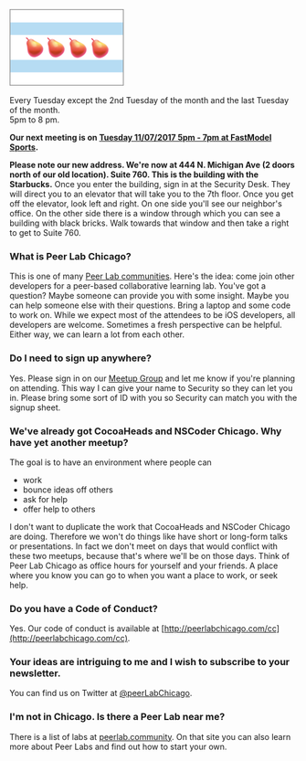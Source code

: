 
![Peer Lab Chicago Logo](/images/peerLabLogoSmall.png)

Every Tuesday except the 2nd Tuesday of the month and the last Tuesday of the month. <br>
5pm to 8 pm.

<b>Our next meeting is on [Tuesday 11/07/2017 5pm - 7pm at FastModel Sports](https://www.meetup.com/PeerLabChicago/events/244518641/).</b>

**Please note our new address. We're now at 444 N. Michigan Ave (2 doors north of our old location). Suite 760. This is the building with the Starbucks.** Once you enter the building, sign in at the Security Desk. They will direct you to an elevator that will take you to the 7th floor. Once you get off the elevator, look left and right. On one side you'll see our neighbor's office. On the other side there is a window through which you can see a building with black bricks. Walk towards that window and then take a right to get to Suite 760.

### What is Peer Lab Chicago?

This is one of many [Peer Lab communities](http://peerlab.community). Here's the idea: come join other developers for a peer-based collaborative learning lab. You've got a question? Maybe someone can provide you with some insight. Maybe you can help someone else with their questions. Bring a laptop and some code to work on. While we expect most of the attendees to be iOS developers, all developers are welcome. Sometimes a fresh perspective can be helpful. Either way, we can learn a lot from each other.

### Do I need to sign up anywhere?

Yes. Please sign in on our [Meetup Group](https://www.meetup.com/PeerLabChicago/) and let me know if you're planning on attending. This way I can give your name to Security so they can let you in. Please bring some sort of ID with you so Security can match you with the signup sheet.

### We've already got CocoaHeads and NSCoder Chicago. Why have yet another meetup?

The goal is to have an environment where people can 

- work
- bounce ideas off others
- ask for help
- offer help to others 

I don't want to duplicate the work that CocoaHeads and NSCoder Chicago are doing. Therefore we won't do things like have short or long-form talks or presentations. In fact we don't meet on days that would conflict with these two meetups, because that's where we'll be on those days. Think of Peer Lab Chicago as office hours for yourself and your friends.  A place where you know you can go to when you want a place to work, or seek help. 

### Do you have a Code of Conduct?

Yes. Our code of conduct is available at [http://peerlabchicago.com/cc](http://peerlabchicago.com/cc).

### Your ideas are intriguing to me and I wish to subscribe to your newsletter.

You can find us on Twitter at [@peerLabChicago](https://twitter.com/peerlabchicago).

### I'm not in Chicago. Is there a Peer Lab near me?

There is a list of labs at [peerlab.community](http://peerlab.community). On that site you can also learn more about Peer Labs and find out how to start your own.

